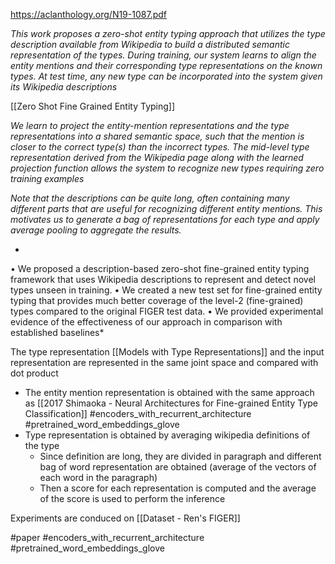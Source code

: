 https://aclanthology.org/N19-1087.pdf

*This work proposes a zero-shot entity typing approach that utilizes the type description available from Wikipedia to build a distributed semantic representation of the types. During training, our system learns to align the entity mentions and their corresponding type representations on the known types. At test time, any new type can be incorporated into the system given its Wikipedia descriptions*

[[Zero Shot Fine Grained Entity Typing]]

*We learn to project the entity-mention representations and the type representations into a shared semantic space, such that the mention is closer to the correct type(s) than the incorrect types. The mid-level type representation derived from the Wikipedia page along with the learned projection function allows the system to recognize new types requiring zero training examples*

*Note that the descriptions can be quite long, often containing many different parts that are useful for recognizing different entity mentions. This motivates us to generate a bag of representations for each type and apply average pooling to aggregate the results.*

*
• We proposed a description-based zero-shot fine-grained entity typing framework that uses Wikipedia descriptions to represent and detect novel types unseen in training. 
• We created a new test set for fine-grained entity typing that provides much better coverage of the level-2 (fine-grained) types compared to the original FIGER test data. 
• We provided experimental evidence of the effectiveness of our approach in comparison with established baselines*

The type representation [[Models with Type Representations]] and the input representation are represented in the same joint space and compared with dot product

- The entity mention representation is obtained with the same approach as [[2017 Shimaoka - Neural Architectures for Fine-grained Entity Type Classification]] #encoders_with_recurrent_architecture #pretrained_word_embeddings_glove 
- Type representation is obtained by averaging wikipedia definitions of the type
	- Since definition are long, they are divided in paragraph and different bag of word representation are obtained (average of the vectors of each word in the paragraph)
	- Then a score for each representation is computed and the average of the score is used to perform the inference

Experiments are conduced on [[Dataset - Ren's FIGER]]

#paper #encoders_with_recurrent_architecture #pretrained_word_embeddings_glove 
